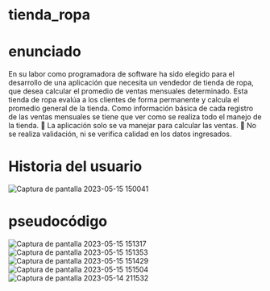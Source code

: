# tienda_ropa
# enunciado

En su labor como programadora de software ha sido elegido para el desarrollo de una
aplicación que necesita un vendedor de tienda de ropa, que desea calcular el promedio de
ventas mensuales determinado. Esta tienda de ropa evalúa a los clientes de forma
permanente y calcula el promedio general de la tienda. Como información básica de cada
registro de las ventas mensuales se tiene que ver como se realiza todo el manejo de la
tienda.
 La aplicación solo se va manejar para calcular las ventas.
 No se realiza validación, ni se verifica calidad en los datos ingresados.
# Historia del usuario
![Captura de pantalla 2023-05-15 150041](https://github.com/lorenalop20/tienda_ropa/assets/133611678/153d5a0f-4b4f-4395-937e-420278efa21c)
# pseudocódigo
![Captura de pantalla 2023-05-15 151317](https://github.com/lorenalop20/tienda_ropa/assets/133611678/e868600a-19cc-42f2-b0e3-306155643fbd)
![Captura de pantalla 2023-05-15 151353](https://github.com/lorenalop20/tienda_ropa/assets/133611678/95403514-55d3-4802-93b2-6e8d66acd16f)
![Captura de pantalla 2023-05-15 151429](https://github.com/lorenalop20/tienda_ropa/assets/133611678/36386b29-960b-41c5-94dd-33f970c8c143)
![Captura de pantalla 2023-05-15 151504](https://github.com/lorenalop20/tienda_ropa/assets/133611678/d3e514fe-9ee2-4aa4-8e2f-6c2f3efc61c3)
![Captura de pantalla 2023-05-14 211532](https://github.com/lorenalop20/tienda_ropa/assets/133611678/e23a125a-4186-429c-b4d3-f6556b50621f)
